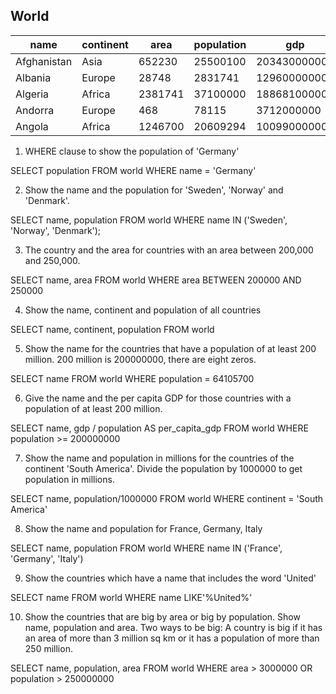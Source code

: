 ## World 

| name         | continent | area   | population | gdp           |
|--------------|-----------|--------|------------|---------------|
| Afghanistan  | Asia      | 652230 | 25500100   | 20343000000   |
| Albania      | Europe    | 28748  | 2831741    | 12960000000   |
| Algeria      | Africa    | 2381741| 37100000   | 188681000000  |
| Andorra      | Europe    | 468    | 78115      | 3712000000    |
| Angola       | Africa    | 1246700| 20609294   | 100990000000  |

1. WHERE clause to show the population of 'Germany'

SELECT population FROM world
WHERE name = 'Germany'

2. Show the name and the population for 'Sweden', 'Norway' and 'Denmark'.

SELECT name, population FROM world
WHERE name IN ('Sweden', 'Norway', 'Denmark');

3. The country and the area for countries with an area between 200,000 and 250,000.

SELECT name, area FROM world
WHERE area BETWEEN 200000 AND 250000

4. Show the name, continent and population of all countries

SELECT name, continent, population FROM world

5. Show the name for the countries that have a population of at least 200 million. 200 million is 200000000, there are eight zeros.

SELECT name FROM world
WHERE population = 64105700

6. Give the name and the per capita GDP for those countries with a population of at least 200 million.

SELECT name, gdp / population AS per_capita_gdp
FROM world
WHERE population >= 200000000

7. Show the name and population in millions for the countries of the continent 'South America'. Divide the population by 1000000 to get population in millions.

SELECT name, population/1000000 
FROM world
WHERE continent = 'South America'

8. Show the name and population for France, Germany, Italy

SELECT name, population
FROM world
WHERE name IN ('France', 'Germany', 'Italy')

9. Show the countries which have a name that includes the word 'United'

SELECT name
FROM world
WHERE name LIKE'%United%'

10. Show the countries that are big by area or big by population. Show name, population and area.
Two ways to be big: A country is big if it has an area of more than 3 million sq km or it has a population of more than 250 million.

SELECT name, population, area
FROM world
WHERE area > 3000000 OR population > 250000000


